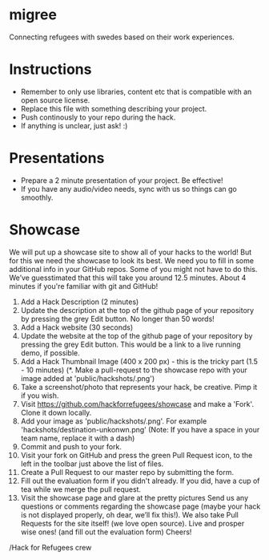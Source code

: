 # migree
Connecting refugees with swedes based on their work experiences.

# Instructions
* Remember to only use libraries, content etc that is compatible with an open source license.
* Replace this file with something describing your project.
* Push continously to your repo during the hack.
* If anything is unclear, just ask! :)

# Presentations
* Prepare a 2 minute presentation of your project. Be effective!
* If you have any audio/video needs, sync with us so things can go smoothly.

# Showcase
We will put up a showcase site to show all of your hacks to the world!  But for this we need the showcase to look its best. We need you to fill in some additional info in your GitHub repos. Some of you might not have to do this. We’ve guesstimated that this will take you around 12.5 minutes. About 4 minutes if you're familiar with git and GitHub!

1. Add a Hack Description (2 minutes)
  1. Update the description at the top of the github page of your repository by pressing the grey Edit button. No longer than 50 words!
2. Add a Hack website (30 seconds)
  1. Update the website at the top of the github page of your repository by pressing the grey Edit button. This would be a link to a live running demo, if possible.
3. Add a Hack Thumbnail Image (400 x 200 px) - this is the tricky part (1.5 - 10 minutes)
  (*. Make a pull-request to the showcase repo with your image added at 'public/hackshots/<team-name>.png')
  1. Take a screenshot/photo that represents your hack, be creative. Pimp it if you wish.
  2. Visit https://github.com/hackforrefugees/showcase and make a 'Fork'. Clone it down locally.
  3. Add your image as 'public/hackshots/<team-name>.png'. For example 'hackshots/destination-unkonwn.png' (Note: If you have a space in your team name, replace it with a dash)
  4. Commit and push to your fork.
  5. Visit your fork on GitHub and press the green Pull Request icon, to the left in the toolbar just above the list of files.
  6. Create a Pull Request to our master repo by submitting the form.
  7. Fill out the evaluation form if you didn't already. If you did, have a cup of tea while we merge the pull request.
  8. Visit the showcase page and glare at the pretty pictures
Send us any questions or comments regarding the showcase page (maybe your hack is not displayed properly, oh dear, we’ll fix this!). We also take Pull Requests for the site itself! (we love open source).
Live and prosper wise ones! (and fill out the evaluation form)
Cheers!

/Hack for Refugees crew

